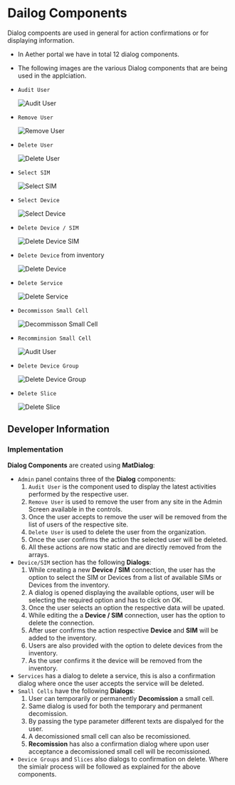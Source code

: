 <!--
SPDX-FileCopyrightText: 2020-present Open Networking Foundation <info@opennetworking.org>

SPDX-License-Identifier: Apache-2.0
-->

# Dailog Components

Dialog compoents are used in general for action confirmations or for displaying information.

- In Aether portal we have in total 12 dialog components.
- The following images are the various Dialog components that are being used in the applciation.
- `Audit User`

  ![Audit User](images/dialog-audit-user.png)

- `Remove User`

  ![Remove User](images/dialog-remove-user.png)

- `Delete User`

  ![Delete User](images/dialog-delete-user.png)

- `Select SIM`

  ![Select SIM](images/dialog-select-sim.png)

- `Select Device`

  ![Select Device](images/dialog-select-device.png)

- `Delete Device / SIM`

  ![Delete Device SIM](images/dialog-delete-device-sim.png)

- `Delete Device` from inventory

  ![Delete Device](images/dialog-delete-device-inventory.png)

- `Delete Service`

  ![Delete Service](images/dialog-delete-service.png)

- `Decommisson Small Cell`

  ![Decommisson Small Cell](images/dialog-decomission.png)

- `Recomminsion Small Cell`

  ![Audit User](images/dialog-recomission.png)

- `Delete Device Group`

  ![Delete Device Group](images/dialog-delete-device-group.png)

- `Delete Slice`

  ![Delete Slice](images/dialog-delete-slice.png)

## Developer Information

### Implementation

**Dialog Components** are created using **MatDialog**:

- `Admin` panel contains three of the **Dialog** components:
  1. `Audit User` is the component used to display the latest activities performed by the respective user.
  1. `Remove User` is used to remove the user from any site in the Admin Screen available in the controls.
  1. Once the user accepts to remove the user will be removed from the list of users of the respective site.
  1. `Delete User` is used to delete the user from the organization.
  1. Once the user confirms the action the selected user will be deleted.
  1. All these actions are now static and are directly removed from the arrays.
- `Device/SIM` section has the following **Dialogs**:
  1. While creating a new **Device / SIM** connection, the user has the option to select the SIM or Devices from a list of available SIMs or Devices from the inventory.
  1. A dialog is opened displaying the available options, user will be selecting the required option and has to click on OK.
  1. Once the user selects an option the respective data will be upated.
  1. While editing the a **Device / SIM** connection, user has the option to delete the connection.
  1. After user confirms the action respective **Device** and **SIM** will be added to the inventory.
  1. Users are also provided with the option to delete devices from the inventory.
  1. As the user confirms it the device will be removed from the inventory.
- `Services` has a dialog to delete a service, this is also a confirmation dialog where once the user accepts the service will be deleted.
- `Small Cells` have the following **Dialogs**:
  1. User can temporarily or permanently **Decomission** a small cell.
  1. Same dialog is used for both the temporary and permanent decomission.
  1. By passing the type parameter different texts are dispalyed for the user.
  1. A decomissioned small cell can also be recomissioned.
  1. **Recomission** has also a confirmation dialog where upon user acceptance a decomissioned small cell will be recomissioned.
- `Device Groups` and `Slices` also dialogs to confirmation on delete. Where the simialr process will be followed as explained for the above components.
